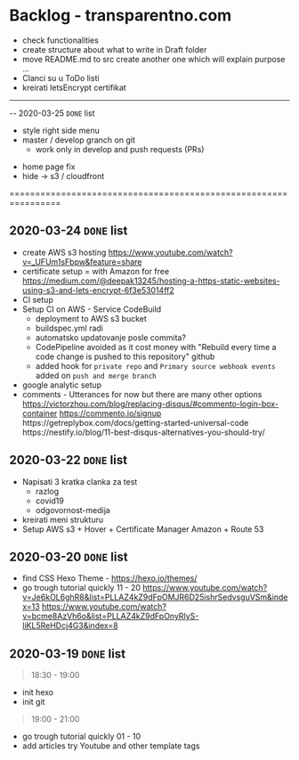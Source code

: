 # Backlog - transparentno.com
- check functionalities 
- create structure about what to write in Draft folder 
- move README.md to src create another one which will explain purpose ...
- Clanci su u ToDo listi 
- kreirati letsEncrypt certifikat



--------------------------------------------
-- 2020-03-25 `DONE` list
+ style right side menu 
+ master / develop granch on git
    - work only in develop and push requests (PRs)
- home page fix
- hide -> s3 / cloudfront 
    

================================================================
## 2020-03-24 `DONE` list
+ create AWS s3 hosting 
    https://www.youtube.com/watch?v=_UFUm1sFbpw&feature=share
+ certificate setup = with Amazon for free
    https://medium.com/@deepak13245/hosting-a-https-static-websites-using-s3-and-lets-encrypt-6f3e53014ff2
+ CI setup 
+ Setup CI on AWS - Service CodeBuild
    + deployment to AWS s3 bucket
    + buildspec.yml radi 
    + automatsko updatovanje posle commita? 
    + CodePipeline avoided as it cost money with "Rebuild every time a code change is pushed to this repository" github
    + added hook for `private repo` and `Primary source webhook events` added on `push and merge branch` 
+ google analytic setup 
+ comments - Utterances for now but there are many other options
    https://victorzhou.com/blog/replacing-disqus/#commento-login-box-container
    https://commento.io/signup
    <script defer
    src="{{ theme.comment.commento.host or 'https://commento.io' }}/js/commento.js">
    </script>
    <div id="commento"></div>
    https://getreplybox.com/docs/getting-started-universal-code
    https://nestify.io/blog/11-best-disqus-alternatives-you-should-try/

## 2020-03-22 `DONE` list
+ Napisati 3 kratka clanka za test 
    + razlog
    + covid19
    + odgovornost-medija
+ kreirati meni strukturu
+ Setup AWS s3 + Hover + Certificate Manager Amazon + Route 53 

## 2020-03-20 `DONE` list
+ find CSS Hexo Theme - https://hexo.io/themes/
+ go trough tutorial quickly 11 - 20
    https://www.youtube.com/watch?v=Je6kOL6ghR8&list=PLLAZ4kZ9dFpOMJR6D25ishrSedvsguVSm&index=13
    https://www.youtube.com/watch?v=bcme8AzVh6o&list=PLLAZ4kZ9dFpOnyRlyS-liKL5ReHDcj4G3&index=8

## 2020-03-19 `DONE` list 
> 18:30 - 19:00 
+ init hexo 
+ init git
> 19:00 - 21:00
+ go trough tutorial quickly 01 - 10
+ add articles try Youtube and other template tags
